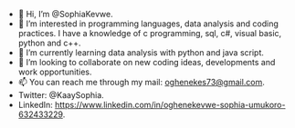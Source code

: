 - 👋 Hi, I’m @SophiaKevwe.
- 👀 I’m interested in programming languages, data analysis and coding practices. I have a knowledge of c programming, sql, c#, visual basic, python and c++. 
- 🌱 I’m currently learning data analysis with python and java script.
- 💞️ I’m looking to collaborate on new coding ideas, developments and work opportunities.
- 📫 You can reach me through my mail: oghenekes73@gmail.com.       
- Twitter: @KaaySophia.    
- LinkedIn: https://www.linkedin.com/in/oghenekevwe-sophia-umukoro-632433229.

<!---
SophiaKevwe/SophiaKevwe is a ✨ special ✨ repository because its `README.md` (this file) appears on your GitHub profile.
You can click the Preview link to take a look at your changes.
--->

